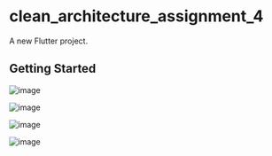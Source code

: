 # clean_architecture_assignment_4

A new Flutter project.

## Getting Started
![image](https://github.com/SaurabhKohakade/Clean_Architecture_Assignment_4/assets/145312819/44e33479-ce42-4528-b2a7-f24f4aba76ad)


![image](https://github.com/SaurabhKohakade/Clean_Architecture_Assignment_4/assets/145312819/09ff18e2-f9c6-4f1d-aabd-f31e810a75e7)

![image](https://github.com/SaurabhKohakade/Clean_Architecture_Assignment_4/assets/145312819/95669e0b-ade0-4614-8cd6-69ea1bb8fe38)

![image](https://github.com/SaurabhKohakade/Clean_Architecture_Assignment_4/assets/145312819/ecc66231-4f9e-4ee0-b44d-558e8d1e2294)


